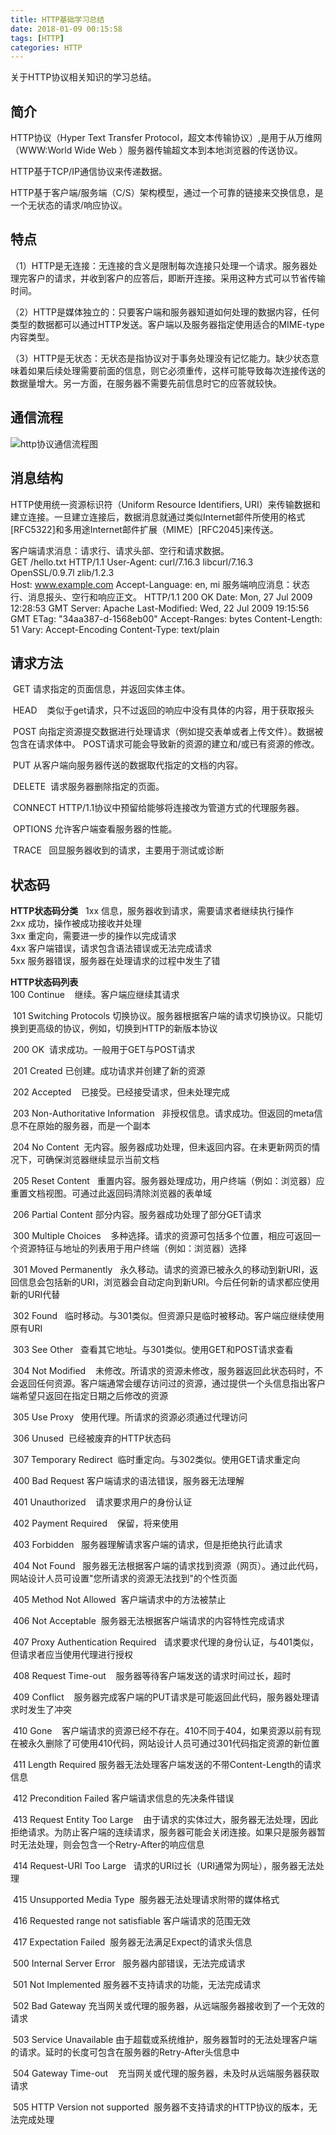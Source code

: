 ```yaml
---
title: HTTP基础学习总结
date: 2018-01-09 00:15:58
tags: [HTTP]
categories: HTTP
---
```


关于HTTP协议相关知识的学习总结。

<!--more-->

## 简介

HTTP协议（Hyper Text Transfer Protocol，超文本传输协议）,是用于从万维网（WWW:World    Wide Web ）服务器传输超文本到本地浏览器的传送协议。

HTTP基于TCP/IP通信协议来传递数据。  

HTTP基于客户端/服务端（C/S）架构模型，通过一个可靠的链接来交换信息，是一个无状态的请求/响应协议。

## 特点

（1）HTTP是无连接：无连接的含义是限制每次连接只处理一个请求。服务器处理完客户的请求，并收到客户的应答后，即断开连接。采用这种方式可以节省传输时间。   

（2）HTTP是媒体独立的：只要客户端和服务器知道如何处理的数据内容，任何类型的数据都可以通过HTTP发送。客户端以及服务器指定使用适合的MIME-type内容类型。   

（3）HTTP是无状态：无状态是指协议对于事务处理没有记忆能力。缺少状态意味着如果后续处理需要前面的信息，则它必须重传，这样可能导致每次连接传送的数据量增大。另一方面，在服务器不需要先前信息时它的应答就较快。

## 通信流程

![http协议通信流程图](https://uploadfiles.nowcoder.com/files/20160727/213669_1469604624728_cgiarch.gif)

## 消息结构

HTTP使用统一资源标识符（Uniform Resource Identifiers, URI）来传输数据和建立连接。一旦建立连接后，数据消息就通过类似Internet邮件所使用的格式[RFC5322]和多用途Internet邮件扩展（MIME）[RFC2045]来传送。

客户端请求消息：请求行、请求头部、空行和请求数据。  
	GET /hello.txt HTTP/1.1
	User-Agent: curl/7.16.3 libcurl/7.16.3          
	OpenSSL/0.9.7l zlib/1.2.3          
	Host: www.example.com Accept-Language: en, mi
服务端响应消息：状态行、消息报头、空行和响应正文。
	HTTP/1.1 200 OK
	Date: Mon, 27 Jul 2009 12:28:53 GMT
	Server: Apache
	Last-Modified: Wed, 22 Jul 2009 19:15:56 GMT
	ETag: "34aa387-d-1568eb00"
	Accept-Ranges: bytes
	Content-Length: 51
	Vary: Accept-Encoding
	Content-Type: text/plain

## 请求方法

​    GET 请求指定的页面信息，并返回实体主体。   

​    HEAD    类似于get请求，只不过返回的响应中没有具体的内容，用于获取报头   

​    POST   向指定资源提交数据进行处理请求（例如提交表单或者上传文件）。数据被包含在请求体中。     POST请求可能会导致新的资源的建立和/或已有资源的修改。   

​    PUT 从客户端向服务器传送的数据取代指定的文档的内容。   

​    DELETE  请求服务器删除指定的页面。   

​    CONNECT HTTP/1.1协议中预留给能够将连接改为管道方式的代理服务器。   

​    OPTIONS 允许客户端查看服务器的性能。   

​    TRACE   回显服务器收到的请求，主要用于测试或诊断

## 状态码

**HTTP状态码分类** 
​        1xx  信息，服务器收到请求，需要请求者继续执行操作   
​        2xx 成功，操作被成功接收并处理   
​        3xx 重定向，需要进一步的操作以完成请求   
​        4xx 客户端错误，请求包含语法错误或无法完成请求   
​        5xx 服务器错误，服务器在处理请求的过程中发生了错   

**HTTP状态码列表**  
​    100 Continue    继续。客户端应继续其请求   

​    101 Switching Protocols      切换协议。服务器根据客户端的请求切换协议。只能切换到更高级的协议，例如，切换到HTTP的新版本协议   

​      200 OK  请求成功。一般用于GET与POST请求    

​    201 Created 已创建。成功请求并创建了新的资源   

​    202 Accepted    已接受。已经接受请求，但未处理完成   

​    203 Non-Authoritative Information        非授权信息。请求成功。但返回的meta信息不在原始的服务器，而是一个副本   

​    204 No Content       无内容。服务器成功处理，但未返回内容。在未更新网页的情况下，可确保浏览器继续显示当前文档   

​    205 Reset Content        重置内容。服务器处理成功，用户终端（例如：浏览器）应重置文档视图。可通过此返回码清除浏览器的表单域   

​    206 Partial Content 部分内容。服务器成功处理了部分GET请求   

​    300 Multiple Choices         多种选择。请求的资源可包括多个位置，相应可返回一个资源特征与地址的列表用于用户终端（例如：浏览器）选择   

​      301 Moved Permanently   永久移动。请求的资源已被永久的移动到新URI，返回信息会包括新的URI，浏览器会自动定向到新URI。今后任何新的请求都应使用新的URI代替    

​    302 Found   临时移动。与301类似。但资源只是临时被移动。客户端应继续使用原有URI   

​    303 See Other   查看其它地址。与301类似。使用GET和POST请求查看   

​      304 Not Modified    未修改。所请求的资源未修改，服务器返回此状态码时，不会返回任何资源。客户端通常会缓存访问过的资源，通过提供一个头信息指出客户端希望只返回在指定日期之后修改的资源    

​    305 Use Proxy   使用代理。所请求的资源必须通过代理访问   

​    306 Unused  已经被废弃的HTTP状态码   

​      307 Temporary Redirect  临时重定向。与302类似。使用GET请求重定向    

​    400 Bad Request 客户端请求的语法错误，服务器无法理解   

​    401 Unauthorized    请求要求用户的身份认证   

​    402 Payment Required    保留，将来使用   

​    403 Forbidden   服务器理解请求客户端的请求，但是拒绝执行此请求   

​      404 Not Found   服务器无法根据客户端的请求找到资源（网页）。通过此代码，网站设计人员可设置"您所请求的资源无法找到"的个性页面    

​    405 Method Not Allowed  客户端请求中的方法被禁止   

​    406 Not Acceptable  服务器无法根据客户端请求的内容特性完成请求   

​    407 Proxy Authentication Required        请求要求代理的身份认证，与401类似，但请求者应当使用代理进行授权   

​    408 Request Time-out    服务器等待客户端发送的请求时间过长，超时   

​    409 Conflict    服务器完成客户端的PUT请求是可能返回此代码，服务器处理请求时发生了冲突   

​    410 Gone         客户端请求的资源已经不存在。410不同于404，如果资源以前有现在被永久删除了可使用410代码，网站设计人员可通过301代码指定资源的新位置   

​    411 Length Required 服务器无法处理客户端发送的不带Content-Length的请求信息   

​    412 Precondition Failed 客户端请求信息的先决条件错误   

​    413 Request Entity Too Large         由于请求的实体过大，服务器无法处理，因此拒绝请求。为防止客户端的连续请求，服务器可能会关闭连接。如果只是服务器暂时无法处理，则会包含一个Retry-After的响应信息   

​    414 Request-URI Too Large   请求的URI过长（URI通常为网址），服务器无法处理   

​    415 Unsupported Media Type  服务器无法处理请求附带的媒体格式   

​    416 Requested range not satisfiable 客户端请求的范围无效   

​    417 Expectation Failed  服务器无法满足Expect的请求头信息   

​      500 Internal Server Error   服务器内部错误，无法完成请求    

​    501 Not Implemented 服务器不支持请求的功能，无法完成请求   

​    502 Bad Gateway 充当网关或代理的服务器，从远端服务器接收到了一个无效的请求   

​    503 Service Unavailable      由于超载或系统维护，服务器暂时的无法处理客户端的请求。延时的长度可包含在服务器的Retry-After头信息中   

​    504 Gateway Time-out    充当网关或代理的服务器，未及时从远端服务器获取请求   

​    505 HTTP Version not supported  服务器不支持请求的HTTP协议的版本，无法完成处理   